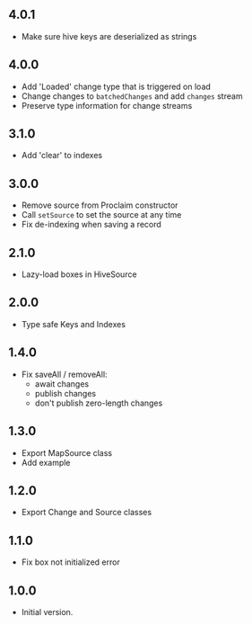 ## 4.0.1

- Make sure hive keys are deserialized as strings

## 4.0.0

- Add 'Loaded' change type that is triggered on load
- Change changes to `batchedChanges` and add `changes` stream
- Preserve type information for change streams

## 3.1.0

- Add 'clear' to indexes

## 3.0.0

- Remove source from Proclaim constructor
- Call `setSource` to set the source at any time
- Fix de-indexing when saving a record

## 2.1.0

- Lazy-load boxes in HiveSource
 
## 2.0.0

- Type safe Keys and Indexes

## 1.4.0

- Fix saveAll / removeAll:
  - await changes
  - publish changes
  - don't publish zero-length changes

## 1.3.0

- Export MapSource class
- Add example

## 1.2.0

- Export Change and Source classes

## 1.1.0

- Fix box not initialized error

## 1.0.0

- Initial version.
